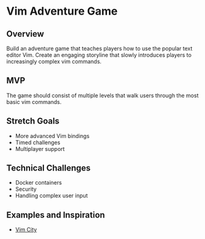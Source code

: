 # Vim Adventure Game

## Overview
Build an adventure game that teaches players how to use the popular text editor Vim. Create an engaging storyline that slowly introduces players to increasingly complex vim commands. 

## MVP
The game should consist of multiple levels that walk users through the most basic vim commands.

## Stretch Goals
* More advanced Vim bindings
* Timed challenges
* Multiplayer support

## Technical Challenges
* Docker containers
* Security
* Handling complex user input

## Examples and Inspiration
* [Vim City](https://www.youtube.com/watch?v=-kkfkaAJX9I)